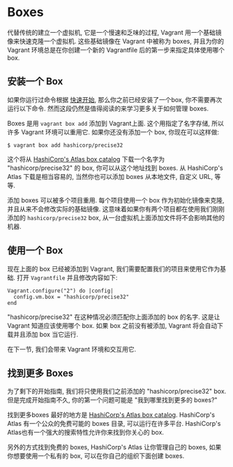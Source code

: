 Boxes
=============

代替传统的建立一个虚拟机, 它是一个慢速和乏味的过程, Vagrant 用一个基础镜像来快速克隆一个虚拟机.
这些基础镜像在 Vagrant 中被称为 boxes, 并且为你的 Vagrant 环境总是在你创建一个新的 Vagrantfile 后的第一步来指定具体使用哪个box.

安装一个 Box
----------------

如果你运行过命令根据 [快速开始](started-overview.md), 那么你之前已经安装了一个box, 你不需要再次运行以下命令. 
然而这段仍然是值得阅读的来学习更多关于如何管理 boxes.

Boxes 是用 `vagrant box add` 添加到 Vagrant上面. 这个用指定了名字存储, 所以许多 Vagrant 环境可以重用它. 如果你还没有添加一个 box, 你现在可以这样做:

```
$ vagrant box add hashicorp/precise32
```

这个将从 [HashiCorp's Atlas box catalog](https://atlas.hashicorp.com/boxes/search) 下载一个名字为 "hashicorp/precise32" 的 box, 你可以从这个地址找到 boxes. 从 HashiCorp's Atlas 下载是相当容易的, 当然你也可以添加 boxes 从本地文件, 自定义 URL, 等等.

添加 boxes 可以被多个项目重用. 每个项目使用一个 box 作为初始化镜像来克隆, 并且从来不会修改实际的基础镜像. 这意味着如果你有两个项目都在使用我们刚刚添加的 `hashicorp/precise32` box, 从一台虚拟机上面添加文件将不会影响其他的机器.

使用一个 Box
------------------

现在上面的 box 已经被添加到 Vagrant, 我们需要配置我们的项目来使用它作为基础. 打开 `Vagrantfile` 并且修改内容如下:

```
Vagrant.configure("2") do |config|
  config.vm.box = "hashicorp/precise32"
end
```

"hashicorp/precise32" 在这种情况必须匹配你上面添加的 box 的名字. 这是让 Vagrant 知道应该使用哪个 box. 如果 box 之前没有被添加, Vagrant 将会自动下载并且添加 box 当它运行.

在下一节, 我们会带来 Vagrant 环境和交互用它.

找到更多 Boxes
---------------------

为了剩下的开始指南, 我们将只使用我们之前添加的 "hashicorp/precise32" box. 但是完成开始指南不久, 你的第一个问题可能是 "我到哪里找到更多的 boxes?"

找到更多boxes 最好的地方是 [HashiCorp's Atlas box catalog](). HashiCorp's Atlas 有一个公众的免费可能的 boxes 目录, 可以运行在许多平台. HashiCorp's Atlas也有一个强大的搜索特性允许你来找到你关心的 box.

另外的方式找到免费的 boxes, HashiCorp's Atlas 让你管理自己的 boxes, 如果你想要使用一个私有的 box, 可以在你自己的组织下面创建 boxes.
